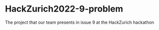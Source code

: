 # HackZurich2022-9-problem
The project that our team presents in issue 9 at the HackZurich hackathon
